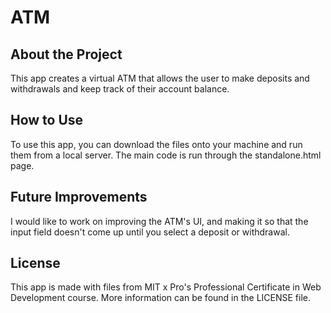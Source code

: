 # ATM
## About the Project
This app creates a virtual ATM that allows the user to make deposits and withdrawals and keep track of their account balance. 

## How to Use
To use this app, you can download the files onto your machine and run them from a local server. The main code is run through the standalone.html page.

## Future Improvements
I would like to work on improving the ATM's UI, and making it so that the input field doesn't come up until you select a deposit or withdrawal. 

## License 
This app is made with files from MIT x Pro's Professional Certificate in Web Development course. More information can be found in the LICENSE file. 
